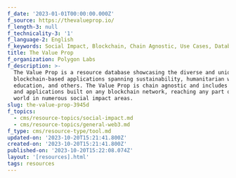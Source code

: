 ```yaml
---
f_date: '2023-01-01T00:00:00.000Z'
f_source: https://thevalueprop.io/
f_length-3: null
f_technicality-3: '1'
f_language-2: English
f_keywords: Social Impact, Blockchain, Chain Agnostic, Use Cases, Database
title: The Value Prop
f_organization: Polygon Labs
f_description: >-
  The Value Prop is a resource database showcasing the diverse and unique
  blockchain-based applications spanning sustainability, humanitarian work,
  education, and others. The Value Prop is chain agnostic and includes use cases
  and applications built on any blockchain network, reaching any part of the
  world in numerous social impact areas.
slug: the-value-prop-3945d
f_topics:
  - cms/resource-topics/social-impact.md
  - cms/resource-topics/general-web3.md
f_type: cms/resource-type/tool.md
updated-on: '2023-10-20T15:21:41.800Z'
created-on: '2023-10-20T15:21:41.800Z'
published-on: '2023-10-20T15:22:08.074Z'
layout: '[resources].html'
tags: resources
---
```



